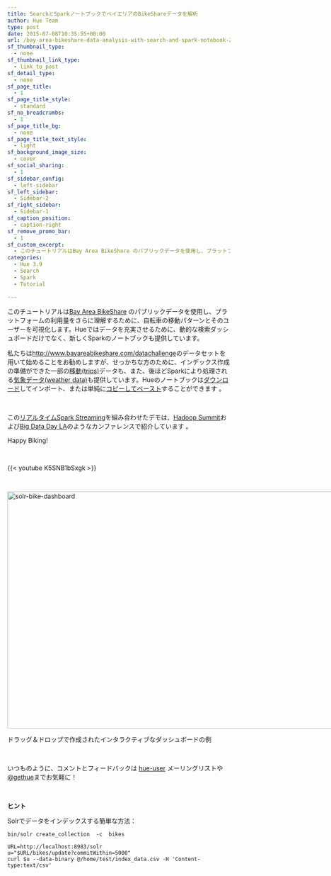 ```yaml
---
title: SearchとSparkノートブックでベイエリアのBikeShareデータを解析
author: Hue Team
type: post
date: 2015-07-08T10:35:55+00:00
url: /bay-area-bikeshare-data-analysis-with-search-and-spark-notebook-2/
sf_thumbnail_type:
  - none
sf_thumbnail_link_type:
  - link_to_post
sf_detail_type:
  - none
sf_page_title:
  - 1
sf_page_title_style:
  - standard
sf_no_breadcrumbs:
  - 1
sf_page_title_bg:
  - none
sf_page_title_text_style:
  - light
sf_background_image_size:
  - cover
sf_social_sharing:
  - 1
sf_sidebar_config:
  - left-sidebar
sf_left_sidebar:
  - Sidebar-2
sf_right_sidebar:
  - Sidebar-1
sf_caption_position:
  - caption-right
sf_remove_promo_bar:
  - 1
sf_custom_excerpt:
  - このチュートリアルはBay Area BikeShare のパブリックデータを使用し、プラットフォームの利用量をさらに理解するために、自転車の移動パターンとそのユーザーを可視化します。Hueではデータを充実させるために、動的な検索ダッシュボードだけでなく、新しくSparkのノートブックも提供しています。
categories:
  - Hue 3.9
  - Search
  - Spark
  - Tutorial

---
```

このチュートリアルは[Bay Area BikeShare][1] のパブリックデータを使用し、プラットフォームの利用量をさらに理解するために、自転車の移動パターンとそのユーザーを可視化します。Hueではデータを充実させるために、動的な検索ダッシュボードだけでなく、新しくSparkのノートブックも提供しています。

私たちは<http://www.bayareabikeshare.com/datachallenge>のデータセットを用いて始めることをお勧めしますが、せっかちな方のために、インデックス作成の準備ができた一部の[移動(trips)][2]データも、また、後ほどSparkにより処理される[気象データ(weather data)][3]も提供しています。Hueのノートブックは[ダウンロード][4]してインポート、または単純に[コピーしてペースト][5]することができます 。

&nbsp;

この[リアルタイムSpark Streaming][6]を組み合わせたデモは、[Hadoop Summit][7]および[Big Data Day LA][8]のようなカンファレンスで紹介しています 。

Happy Biking!

&nbsp;

{{< youtube K5SNB1bSxgk >}}

&nbsp;

<div id="attachment_2687" style="width: 1034px" class="wp-caption aligncenter">
  <a href="https://cdn.gethue.com/uploads/2015/06/solr-bike-dashboard.png"><img class="wp-image-2687 size-large" src="https://cdn.gethue.com/uploads/2015/06/solr-bike-dashboard-1024x535.png" alt="solr-bike-dashboard" width="1024" height="535" data-wp-pid="2687" /></a>
  
  <p class="wp-caption-text">
    ドラッグ＆ドロップで作成されたインタラクティブなダッシュボードの例
  </p>
</div>

&nbsp;

いつものように、コメントとフィードバックは [hue-user][9] メーリングリストや[@gethue][10]までお気軽に！

&nbsp;

**ヒント**

Solrでデータをインデックスする簡単な方法：

<pre><code class="bash">bin/solr create_collection  -c  bikes

URL=http://localhost:8983/solr
u="$URL/bikes/update?commitWithin=5000"
curl $u --data-binary @/home/test/index_data.csv -H 'Content-type:text/csv'
</pre>

 [1]: http://www.bayareabikeshare.com
 [2]: https://www.dropbox.com/s/jw44si1gy26tdhj/bikedataclean.csv?dl=0
 [3]: https://github.com/romainr/hadoop-tutorials-examples/blob/master/spark/bikeshare/201408_weather_data.csv
 [4]: https://www.dropbox.com/s/rv7s28iyw9x47q1/weather-data.spark.hue.json?dl=0
 [5]: https://github.com/romainr/hadoop-tutorials-examples/blob/master/spark/bikeshare/notebook.txt
 [6]: https://gethue.com/build-a-real-time-analytic-dashboard-with-solr-search-and-spark-streaming/
 [7]: https://gethue.com/hadoop-summit-san-jose-2015-interactively-query-and-search-your-big-data/
 [8]: https://gethue.com/big-data-day-la-solr-search-with-spark-for-big-data-analytics-in-action-with-hue/
 [9]: http://groups.google.com/a/cloudera.org/group/hue-user
 [10]: https://twitter.com/gethue